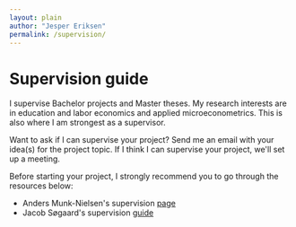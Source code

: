 ```yaml
---
layout: plain
author: "Jesper Eriksen"
permalink: /supervision/
---
```



# Supervision guide


I supervise Bachelor projects and Master theses. My research interests are in education and labor economics and applied microeconometrics. This is also where I am strongest as a supervisor.

Want to ask if I can supervise your project? Send me an email with your idea(s) for the project topic. If I think I can supervise your project, we'll set up a meeting.

Before starting your project, I strongly recommend you to go through the resources below:

- Anders Munk-Nielsen's supervision [page](https://andersmunkn.netlify.app/teaching/supervision/)
- Jacob Søgaard's supervision [guide](https://www.jakobsogaard.com/start/teaching)


